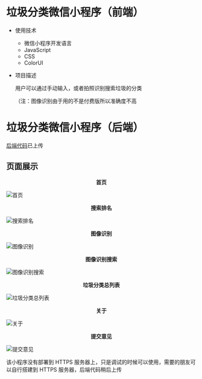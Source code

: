 # 垃圾分类微信小程序（前端）

- 使用技术

  - 微信小程序开发语言
  - JavaScript
  - CSS
  - ColorUI

- 项目描述

  用户可以通过手动输入，或者拍照识别搜索垃圾的分类

  （注：图像识别由于用的不是付费版所以准确度不高


# 垃圾分类微信小程序（后端）

[后端代码](https://github.com/Chentyit/GarbageBackendCode)已上传

## 页面展示

<center><b>首页</b></center>

![首页](/mkimg/首页.png)

<center><b>搜索排名</b></center>

![搜索排名](/mkimg/搜索排名.png)

<center><b>图像识别</b></center>

![图像识别](/mkimg/图像识别.png)

<center><b>图像识别搜索</b></center>

![图像识别搜索](/mkimg/图像识别搜索.png)

<center><b>垃圾分类总列表</b></center>

![垃圾分类总列表](/mkimg/垃圾分类总列表.png)

<center><b>关于</b></center>

![关于](/mkimg/关于.png)

<center><b>提交意见</b></center>

![提交意见](/mkimg/提交意见.png)

该小程序没有部署到 HTTPS 服务器上，只是调试的时候可以使用，需要的朋友可以自行搭建到 HTTPS 服务器，后端代码稍后上传
